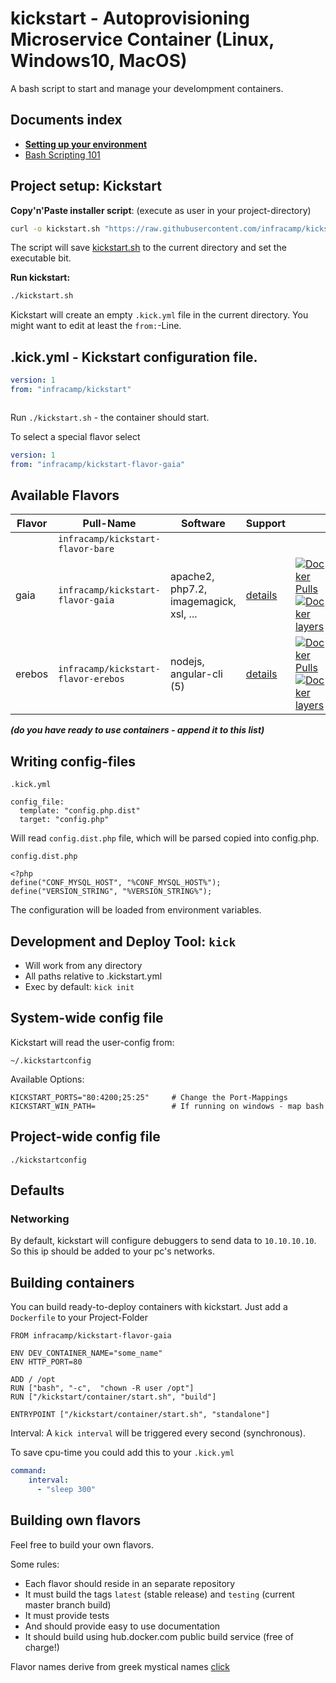 # kickstart - Autoprovisioning Microservice Container (Linux, Windows10, MacOS)

A bash script to start and manage your develompment containers.

## Documents index

- [**Setting up your environment**](doc/installing.md)
- [Bash Scripting 101](doc/bash_scripting101.md)

## Project setup: Kickstart

**Copy'n'Paste installer script**: (execute as user in your project-directory)
```bash
curl -o kickstart.sh "https://raw.githubusercontent.com/infracamp/kickstart/master/dist/kickstart.sh" && chmod +x kickstart.sh
```

The script will save [kickstart.sh](https://raw.githubusercontent.com/infracamp/kickstart/master/dist/kickstart.sh) to the
current directory and set the executable bit.

**Run kickstart:**
```bash
./kickstart.sh
```

Kickstart will create an empty `.kick.yml` file in the current directory. You might want to edit
at least the `from:`-Line.


## .kick.yml - Kickstart configuration file.

```yaml
version: 1
from: "infracamp/kickstart"



```

Run `./kickstart.sh` - the container should start.

To select a special flavor select

```yaml
version: 1
from: "infracamp/kickstart-flavor-gaia"
```


## Available Flavors

| Flavor  | Pull-Name                          | Software                                    | Support                      |    |
|---------|------------------------------------|---------------------------------------------|------------------------------|----|
|         | `infracamp/kickstart-flavor-bare`   | <base container>                            |                              | |
| gaia    | `infracamp/kickstart-flavor-gaia`   | apache2, php7.2, imagemagick, xsl, ...      | [details](https://github.com/infracamp/kickstart-flavor-gaia/blob/master/README.md)    | [![Docker Pulls](https://img.shields.io/docker/pulls/infracamp/kickstart-flavor-gaia.svg)](https://hub.docker.com/r/infracamp/kickstart-flavor-gaia/) [![Docker layers](https://images.microbadger.com/badges/image/infracamp/kickstart-flavor-gaia.svg)](https://microbadger.com/images/infracamp/kickstart-flavor-gaia) |
| erebos  | `infracamp/kickstart-flavor-erebos` | nodejs, angular-cli (5)                     | [details](https://github.com/infracamp/kickstart-flavor-erebos/blob/master/README.md)  | [![Docker Pulls](https://img.shields.io/docker/pulls/infracamp/kickstart-flavor-erebos.svg)](https://hub.docker.com/r/infracamp/kickstart-flavor-erebos/) [![Docker layers](https://images.microbadger.com/badges/image/infracamp/kickstart-flavor-erebos.svg)](https://microbadger.com/images/infracamp/kickstart-flavor-erebos) |

___(do you have ready to use containers - append it to this list)___

## Writing config-files

```.kick.yml```
```
config_file:
  template: "config.php.dist"
  target: "config.php"
```

Will read `config.dist.php` file, which will be parsed copied into config.php.

```config.dist.php```
```
<?php
define("CONF_MYSQL_HOST", "%CONF_MYSQL_HOST%");
define("VERSION_STRING", "%VERSION_STRING%");
```

The configuration will be loaded from environment variables.


## Development and Deploy Tool: `kick`

- Will work from any directory
- All paths relative to .kickstart.yml
- Exec by default: `kick init`

## System-wide config file

Kickstart will read the user-config from:
```
~/.kickstartconfig
```

Available Options:

```
KICKSTART_PORTS="80:4200;25:25"     # Change the Port-Mappings
KICKSTART_WIN_PATH=                 # If running on windows - map bash 
```

## Project-wide config file

```
./kickstartconfig
```


## Defaults

### Networking

By default, kickstart will configure debuggers to send data to `10.10.10.10`. So 
this ip should be added to your pc's networks.


## Building containers

You can build ready-to-deploy containers with kickstart. Just add a `Dockerfile`
to your Project-Folder

```
FROM infracamp/kickstart-flavor-gaia

ENV DEV_CONTAINER_NAME="some_name"
ENV HTTP_PORT=80

ADD / /opt
RUN ["bash", "-c",  "chown -R user /opt"]
RUN ["/kickstart/container/start.sh", "build"]

ENTRYPOINT ["/kickstart/container/start.sh", "standalone"]
```

Interval: A `kick interval` will be triggered every second (synchronous).

To save cpu-time you could add this to your `.kick.yml`
```yaml
command:
    interval:
      - "sleep 300"

```

## Building own flavors

Feel free to build your own flavors.

Some rules:

- Each flavor should reside in an separate repository
- It must build the tags `latest` (stable release) and `testing` (current master branch build)
- It must provide tests
- And should provide easy to use documentation
- It should build using hub.docker.com public build service (free of charge!)

Flavor names derive from greek mystical names [click](https://de.wikipedia.org/wiki/Griechische_Mythologie)